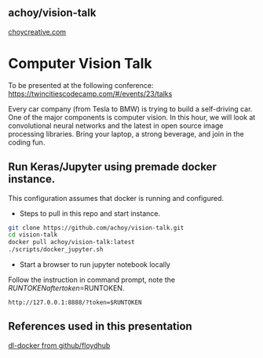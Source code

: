 ## achoy/vision-talk
[choycreative.com](https://www.choycreative.com)

# Computer Vision Talk

To be presented at the following conference:
https://twincitiescodecamp.com/#/events/23/talks

Every car company (from Tesla to BMW) is trying to build a self-driving car. One of the major components is computer vision. In this hour, we will look at convolutional neural networks and the latest in open source image processing libraries. Bring your laptop, a strong beverage, and join in the coding fun.

## Run Keras/Jupyter using premade docker instance.
This configuration assumes that docker is running and configured.

* Steps to pull in this repo and start instance.

```bash
git clone https://github.com/achoy/vision-talk.git
cd vision-talk
docker pull achoy/vision-talk:latest
./scripts/docker_jupyter.sh
```

* Start a browser to run jupyter notebook locally

Follow the instruction in command prompt, note the $RUNTOKEN after token=$RUNTOKEN.

```browser
http://127.0.0.1:8888/?token=$RUNTOKEN
```

## References used in this presentation

[dl-docker from github/floydhub](https://github.com/floydhub/dl-docker)
